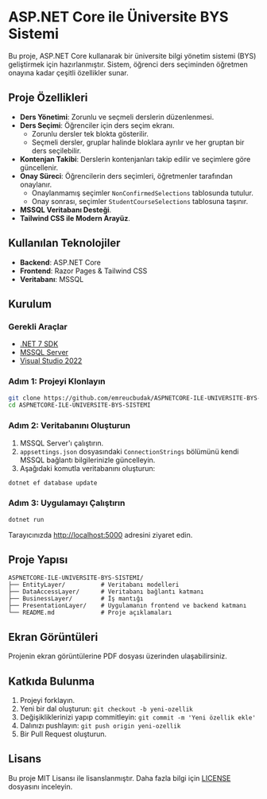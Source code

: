 # ASP.NET Core ile Üniversite BYS Sistemi

Bu proje, ASP.NET Core kullanarak bir üniversite bilgi yönetim sistemi (BYS) geliştirmek için hazırlanmıştır. Sistem, öğrenci ders seçiminden öğretmen onayına kadar çeşitli özellikler sunar.

## Proje Özellikleri

- **Ders Yönetimi**: Zorunlu ve seçmeli derslerin düzenlenmesi.
- **Ders Seçimi**: Öğrenciler için ders seçim ekranı.
  - Zorunlu dersler tek blokta gösterilir.
  - Seçmeli dersler, gruplar halinde bloklara ayrılır ve her gruptan bir ders seçilebilir.
- **Kontenjan Takibi**: Derslerin kontenjanları takip edilir ve seçimlere göre güncellenir.
- **Onay Süreci**: Öğrencilerin ders seçimleri, öğretmenler tarafından onaylanır.
  - Onaylanmamış seçimler `NonConfirmedSelections` tablosunda tutulur.
  - Onay sonrası, seçimler `StudentCourseSelections` tablosuna taşınır.
- **MSSQL Veritabanı Desteği**.
- **Tailwind CSS ile Modern Arayüz**.

## Kullanılan Teknolojiler

- **Backend**: ASP.NET Core
- **Frontend**: Razor Pages & Tailwind CSS
- **Veritabanı**: MSSQL

## Kurulum

### Gerekli Araçlar

- [.NET 7 SDK](https://dotnet.microsoft.com/download)
- [MSSQL Server](https://www.microsoft.com/en-us/sql-server)
- [Visual Studio 2022](https://visualstudio.microsoft.com/)

### Adım 1: Projeyi Klonlayın

```bash
git clone https://github.com/emreucbudak/ASPNETCORE-ILE-UNIVERSITE-BYS-SISTEMI.git
cd ASPNETCORE-ILE-UNIVERSITE-BYS-SISTEMI
```

### Adım 2: Veritabanını Oluşturun

1. MSSQL Server'ı çalıştırın.
2. `appsettings.json` dosyasındaki `ConnectionStrings` bölümünü kendi MSSQL bağlantı bilgilerinizle güncelleyin.
3. Aşağıdaki komutla veritabanını oluşturun:

```bash
dotnet ef database update
```

### Adım 3: Uygulamayı Çalıştırın

```bash
dotnet run
```

Tarayıcınızda [http://localhost:5000](http://localhost:5000) adresini ziyaret edin.

## Proje Yapısı

```
ASPNETCORE-ILE-UNIVERSITE-BYS-SISTEMI/
├── EntityLayer/          # Veritabanı modelleri
├── DataAccessLayer/      # Veritabanı bağlantı katmanı
├── BusinessLayer/        # İş mantığı
├── PresentationLayer/    # Uygulamanın frontend ve backend katmanı
└── README.md             # Proje açıklamaları
```

## Ekran Görüntüleri

Projenin ekran görüntülerine PDF dosyası üzerinden ulaşabilirsiniz.

## Katkıda Bulunma

1. Projeyi forklayın.
2. Yeni bir dal oluşturun: `git checkout -b yeni-ozellik`
3. Değişikliklerinizi yapıp commitleyin: `git commit -m 'Yeni özellik ekle'`
4. Dalınızı pushlayın: `git push origin yeni-ozellik`
5. Bir Pull Request oluşturun.

## Lisans

Bu proje MIT Lisansı ile lisanslanmıştır. Daha fazla bilgi için [LICENSE](LICENSE) dosyasını inceleyin.
